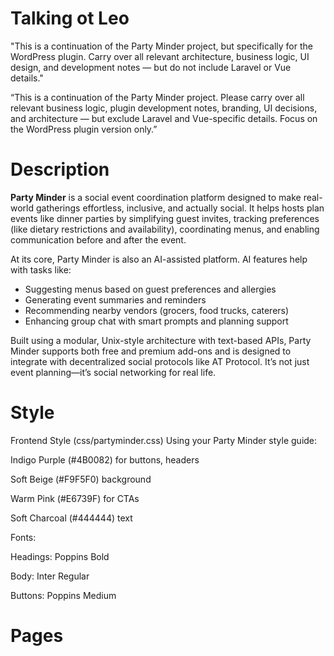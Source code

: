 


# Talking ot Leo
"This is a continuation of the Party Minder project, but specifically for the WordPress plugin. Carry over all relevant architecture, business logic, UI design, and development notes — but do not include Laravel or Vue details."

“This is a continuation of the Party Minder project. Please carry over all relevant business logic, plugin development notes, branding, UI decisions, and architecture — but exclude Laravel and Vue-specific details. Focus on the WordPress plugin version only.”

# Description
**Party Minder** is a social event coordination platform designed to make real-world gatherings effortless, inclusive, and actually social. It helps hosts plan events like dinner parties by simplifying guest invites, tracking preferences (like dietary restrictions and availability), coordinating menus, and enabling communication before and after the event.

At its core, Party Minder is also an AI-assisted platform. AI features help with tasks like:

* Suggesting menus based on guest preferences and allergies
* Generating event summaries and reminders
* Recommending nearby vendors (grocers, food trucks, caterers)
* Enhancing group chat with smart prompts and planning support

Built using a modular, Unix-style architecture with text-based APIs, Party Minder supports both free and premium add-ons and is designed to integrate with decentralized social protocols like AT Protocol. It’s not just event planning—it’s social networking for real life.

# Style
Frontend Style (css/partyminder.css)
Using your Party Minder style guide:

Indigo Purple (#4B0082) for buttons, headers

Soft Beige (#F9F5F0) background

Warm Pink (#E6739F) for CTAs

Soft Charcoal (#444444) text

Fonts:

Headings: Poppins Bold

Body: Inter Regular

Buttons: Poppins Medium


# Pages






>>
